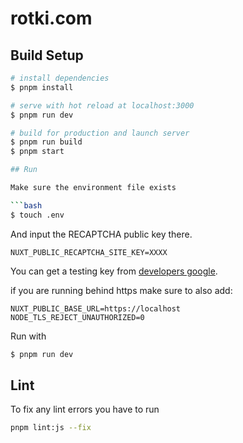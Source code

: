 # rotki.com

## Build Setup

```bash
# install dependencies
$ pnpm install

# serve with hot reload at localhost:3000
$ pnpm run dev

# build for production and launch server
$ pnpm run build
$ pnpm start

## Run

Make sure the environment file exists

```bash
$ touch .env
```

And input the RECAPTCHA public key there.

```
NUXT_PUBLIC_RECAPTCHA_SITE_KEY=XXXX
```

You can get a testing key from [developers google](https://developers.google.com/recaptcha/docs/faq#id-like-to-run-automated-tests-with-recaptcha.-what-should-i-do).

if you are running behind https make sure to also add:
```
NUXT_PUBLIC_BASE_URL=https://localhost
NODE_TLS_REJECT_UNAUTHORIZED=0
```

Run with

```bash
$ pnpm run dev
```


## Lint

To fix any lint errors you have to run

```bash
pnpm lint:js --fix
```
